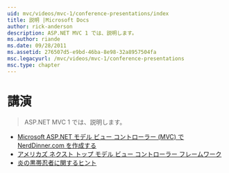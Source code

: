 ```yaml
---
uid: mvc/videos/mvc-1/conference-presentations/index
title: 説明 |Microsoft Docs
author: rick-anderson
description: ASP.NET MVC 1 では、説明します。
ms.author: riande
ms.date: 09/28/2011
ms.assetid: 276507d5-e9bd-46ba-8e98-32a8957504fa
msc.legacyurl: /mvc/videos/mvc-1/conference-presentations
msc.type: chapter
---
```

<a name="talks"></a>講演
====================
> ASP.NET MVC 1 では、説明します。


- [Microsoft ASP.NET モデル ビュー コントローラー (MVC) で NerdDinner.com を作成する](creating-nerddinnercom-with-microsoft-aspnet-model-view-controller-mvc.md)
- [アメリカズ ネクスト トップ モデル ビュー コントローラー フレームワーク](americas-next-top-model-view-controller-framework.md)
- [炎の黒帯忍者に関するヒント](ninja-on-fire-black-belt-tips.md)
